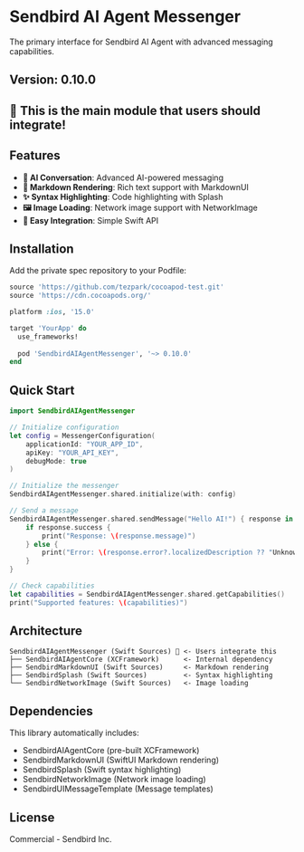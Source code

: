 # Sendbird AI Agent Messenger

The primary interface for Sendbird AI Agent with advanced messaging capabilities.

## Version: 0.10.0

## 🎯 This is the main module that users should integrate!

## Features

- **🤖 AI Conversation**: Advanced AI-powered messaging
- **📝 Markdown Rendering**: Rich text support with MarkdownUI
- **✨ Syntax Highlighting**: Code highlighting with Splash
- **🖼️ Image Loading**: Network image support with NetworkImage
- **🔧 Easy Integration**: Simple Swift API

## Installation

Add the private spec repository to your Podfile:

```ruby
source 'https://github.com/tezpark/cocoapod-test.git'
source 'https://cdn.cocoapods.org/'

platform :ios, '15.0'

target 'YourApp' do
  use_frameworks!
  
  pod 'SendbirdAIAgentMessenger', '~> 0.10.0'
end
```

## Quick Start

```swift
import SendbirdAIAgentMessenger

// Initialize configuration
let config = MessengerConfiguration(
    applicationId: "YOUR_APP_ID",
    apiKey: "YOUR_API_KEY",
    debugMode: true
)

// Initialize the messenger
SendbirdAIAgentMessenger.shared.initialize(with: config)

// Send a message
SendbirdAIAgentMessenger.shared.sendMessage("Hello AI!") { response in
    if response.success {
        print("Response: \(response.message)")
    } else {
        print("Error: \(response.error?.localizedDescription ?? "Unknown error")")
    }
}

// Check capabilities
let capabilities = SendbirdAIAgentMessenger.shared.getCapabilities()
print("Supported features: \(capabilities)")
```

## Architecture

```
SendbirdAIAgentMessenger (Swift Sources) 🎯 <- Users integrate this
├── SendbirdAIAgentCore (XCFramework)      <- Internal dependency
├── SendbirdMarkdownUI (Swift Sources)     <- Markdown rendering
├── SendbirdSplash (Swift Sources)         <- Syntax highlighting  
└── SendbirdNetworkImage (Swift Sources)   <- Image loading
```

## Dependencies

This library automatically includes:
- SendbirdAIAgentCore (pre-built XCFramework)
- SendbirdMarkdownUI (SwiftUI Markdown rendering)
- SendbirdSplash (Swift syntax highlighting)
- SendbirdNetworkImage (Network image loading)
- SendbirdUIMessageTemplate (Message templates)

## License

Commercial - Sendbird Inc.
